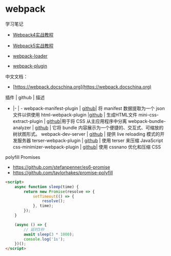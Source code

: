 # webpack

学习笔记

- [Webpack4实战教程](./webpack4.md)

- [Webpack5实战教程](../blog/webpack/webpack5.md)

- [webpack-loader](../blog/webpack/webpack-loader.md)

- [webpack-plugin](../blog/webpack/webpack-plugin.md)

中文文档：

- [https://webpack.docschina.org](https://webpack.docschina.org)

插件 | github | 描述
- |- |  - 
webpack-manifest-plugin | [github](https://github.com/shellscape/webpack-manifest-plugin)|  将 manifest 数据提取为一个 json 文件以供使用
html-webpack-plugin |[github](https://github.com/jantimon/html-webpack-plugin) |  生成HTML文件
mini-css-extract-plugin | [github](https://github.com/webpack-contrib/mini-css-extract-plugin)|用于将 CSS 从主应用程序中分离
webpack-bundle-analyzer | [github](https://github.com/webpack-contrib/webpack-bundle-analyzer) | 它将 bundle 内容展示为一个便捷的、交互式、可缩放的树状图形式。
webpack-dev-server | [github](https://github.com/webpack/webpack-dev-server) | 提供 live reloading 模式的开发服务器
terser-webpack-plugin | [github](https://github.com/webpack-contrib/terser-webpack-plugin) | 使用 terser 来压缩 JavaScript
css-minimizer-webpack-plugin | [github](https://github.com/webpack-contrib/css-minimizer-webpack-plugin)| 使用 cssnano 优化和压缩 CSS

polyfill Promises

- https://github.com/stefanpenner/es6-promise
- https://github.com/taylorhakes/promise-polyfill

```html
<script>
    async function sleep(time) {
        return new Promise(resolve => {
            setTimeout(() => {
                resolve();
            }, time);
        });
    }

    (async () => {
        // 延时3秒
        await sleep(3 * 1000);
        console.log('1s');
    })();
</script>
```



